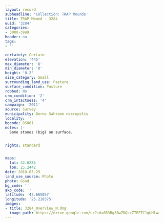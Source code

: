 ```yaml
---
layout: record
subheadline: 'Collection: TRAP Mounds'
title: TRAP Mound - 3284
uuid: '3284'
categories:
- 3000-3999
header: no
tags:
- ''

certainty: Certain
elevation: '445'
max_diameter: '8'
min_diameter: '8'
height: '0.2'
size_category: Small
surrounding_land_use: Pasture
surface_condition: Pasture
robbed: No
crm_condition: '2'
crm_intactness: '4'
campaign: '2011'
source: Survey
municipality: Gorno Sahrane necropolis
locality: ''
bgcode: DS001
notes: |-
  Some stones (big) on surface.


rights: standard


maps:
  lat: 42.6285
  lon: 25.2442
date: 2018-05-29
land_use_source: Photo
photo: Good
bg_code: ''
akb_code: ''
latitude: '42.665057'
longitude: '25.218375'
images:
- title: 3284_Overview_N.dng
  image_path: https://drive.google.com/uc?id=0B3Rg88wZDQscZTBETC1qUHlwc0k
---
```

